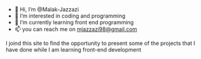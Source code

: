 - 👋 Hi, I’m @Malak-Jazzazi
- 👀 I’m interested in coding and programming
- 🌱 I’m currently learning front end programming
- 📫 you can reach me on mjazzazi98@gmail.com

I joind this site to find the opportunity to present some of the projects that I have done while I am learning front-end development
